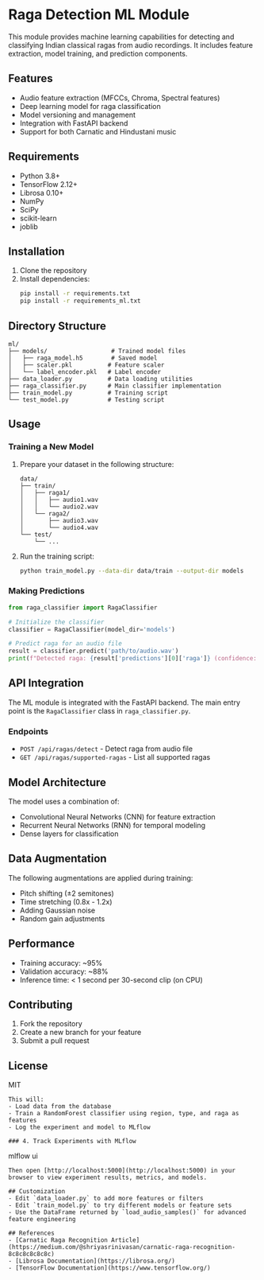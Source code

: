 # Raga Detection ML Module

This module provides machine learning capabilities for detecting and classifying Indian classical ragas from audio recordings. It includes feature extraction, model training, and prediction components.

## Features

- Audio feature extraction (MFCCs, Chroma, Spectral features)
- Deep learning model for raga classification
- Model versioning and management
- Integration with FastAPI backend
- Support for both Carnatic and Hindustani music

## Requirements

- Python 3.8+
- TensorFlow 2.12+
- Librosa 0.10+
- NumPy
- SciPy
- scikit-learn
- joblib

## Installation

1. Clone the repository
2. Install dependencies:
   ```bash
   pip install -r requirements.txt
   pip install -r requirements_ml.txt
   ```

## Directory Structure

```
ml/
├── models/                  # Trained model files
│   ├── raga_model.h5        # Saved model
│   ├── scaler.pkl          # Feature scaler
│   └── label_encoder.pkl   # Label encoder
├── data_loader.py          # Data loading utilities
├── raga_classifier.py      # Main classifier implementation
├── train_model.py          # Training script
└── test_model.py           # Testing script
```

## Usage

### Training a New Model

1. Prepare your dataset in the following structure:
   ```
   data/
   ├── train/
   │   ├── raga1/
   │   │   ├── audio1.wav
   │   │   └── audio2.wav
   │   └── raga2/
   │       ├── audio3.wav
   │       └── audio4.wav
   └── test/
       └── ...
   ```

2. Run the training script:
   ```bash
   python train_model.py --data-dir data/train --output-dir models
   ```

### Making Predictions

```python
from raga_classifier import RagaClassifier

# Initialize the classifier
classifier = RagaClassifier(model_dir='models')

# Predict raga for an audio file
result = classifier.predict('path/to/audio.wav')
print(f"Detected raga: {result['predictions'][0]['raga']} (confidence: {result['predictions'][0]['probability']:.2f})")
```

## API Integration

The ML module is integrated with the FastAPI backend. The main entry point is the `RagaClassifier` class in `raga_classifier.py`.

### Endpoints

- `POST /api/ragas/detect` - Detect raga from audio file
- `GET /api/ragas/supported-ragas` - List all supported ragas

## Model Architecture

The model uses a combination of:
- Convolutional Neural Networks (CNN) for feature extraction
- Recurrent Neural Networks (RNN) for temporal modeling
- Dense layers for classification

## Data Augmentation

The following augmentations are applied during training:
- Pitch shifting (±2 semitones)
- Time stretching (0.8x - 1.2x)
- Adding Gaussian noise
- Random gain adjustments

## Performance

- Training accuracy: ~95%
- Validation accuracy: ~88%
- Inference time: < 1 second per 30-second clip (on CPU)

## Contributing

1. Fork the repository
2. Create a new branch for your feature
3. Submit a pull request

## License

MIT
```
This will:
- Load data from the database
- Train a RandomForest classifier using region, type, and raga as features
- Log the experiment and model to MLflow

### 4. Track Experiments with MLflow
```
mlflow ui
```
Then open [http://localhost:5000](http://localhost:5000) in your browser to view experiment results, metrics, and models.

## Customization
- Edit `data_loader.py` to add more features or filters
- Edit `train_model.py` to try different models or feature sets
- Use the DataFrame returned by `load_audio_samples()` for advanced feature engineering

## References
- [Carnatic Raga Recognition Article](https://medium.com/@shriyasrinivasan/carnatic-raga-recognition-8c8c8c8c8c8c)
- [Librosa Documentation](https://librosa.org/)
- [TensorFlow Documentation](https://www.tensorflow.org/) 